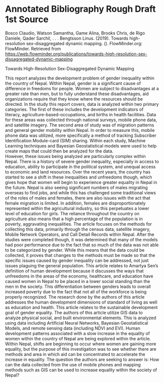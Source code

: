 # Annotated Bibliography Rough Draft 1st Source

Bosco Claudio, Watson Samantha, Game Alina, Brooks Chris, de Rigo Daniele, Qader Sarchil, . . . Bengtsson Linus. (2019). Towards high-resolution sex-disaggregated dynamic mapping. (). FlowMinder.org: FlowMinder. Retrieved from https://web.flowminder.org/publications/towards-high-resolution-sex-dissagregated-dynamic-mapping

Towards High-Resolution Sex-Disaggregated Dynamic Mapping
	
This report analyzes the development problem of gender inequality within the country of Nepal.  Within Nepal, gender is a significant cause of difference in freedoms for people.  Women are subject to disadvantages at a greater rate than men, but to fully understand these disadvantages, aid organizations require that they know where the resources should be directed.  In the study this report covers, data is analyzed within two primary categories.  The first of these includes the development indicators of literacy, agriculture-based-occupations, and births in health facilities.  Data for these areas was collected through national surveys, mobile phone data, and satellite imagery.  The second area of study was of migration patterns and general gender mobility within Nepal.  In order to measure this, mobile phone data was utilized, more specifically a method of tracking Subscriber Identification Module-card (SIM) sharing.  Within each study, Machine Learning techniques and Bayesian Geostatistical models were used to help create maps that could then be analyzed for the data.  
However, these issues being analyzed are particularly complex within Nepal.  There is a history of severe gender inequality, especially in access to education, ability to participate in the political system, and unequal access to economic and land resources.  Over the recent years, the country has started to see a shift in these inequalities and unfreedoms though, which gives hope that women will begin to experience greater equality in Nepal in the future.  Nepal is also seeing significant numbers of males migrating overseas to find jobs, and while this has challenged some traditional views of the roles of males and females, there are also issues with the act that female migration is limited.  In addition, females are disproportionately represented within the agricultural industry, so this perpetuates a lower level of education for girls.  The reliance throughout the country on agriculture also means that a high percentage of the population is in poverty, aggravating inequalities. 
The article focuses on the methods for collecting this data, primarily through the census data, satellite imagery, Mobile Network Operators, and Call Detail Records within Nepal.  After the studies were completed though, it was determined that many of the models had poor performance due to the fact that so much of the data was not able to be categorized by gender.  While this means that the data could be collected, it proves that changes to the methods must be made so that the specific issues caused by gender inequality can be addressed, not just issues plaguing the general population.
This article relates to Amartya Sen’s definition of human development because it discusses the ways that unfreedoms in the areas of the economy, healthcare, and education have caused women in Nepal to be placed in a lower social standing than the men in the society.  This differentiation between genders leads to overall increased poverty due to the fact that not all of the workforce is being properly recognized.  The research done by the authors of this article addresses the human development dimensions of standard of living as well as education and health.  This article relates to the sustainable development goal of gender equality.  The authors of this article utilize GIS data to analyze physical social, and built environmental elements.  This is analyzed using data including Artificial Neural Networks, Bayesian Geostatistical Models, and remote sensing data (including NDVI and EVI).  Human development patterns associated with a slow increase in the equality of women within the country of Nepal are being explored within the article.  Within Nepal, shifts are beginning to occur where women are gaining more equality, but the purpose of this investigation was to see whether there are methods and area in which aid can be concentrated to accelerate the increase in equality.  The question the authors are seeking to answer is:  How can the data collected from the use of mobile phones and mapping methods such as GIS can be used to increase equality within the society of Nepal?

